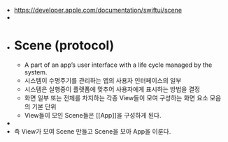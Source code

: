 - https://developer.apple.com/documentation/swiftui/scene
-
- # Scene (protocol)
	- A part of an app’s user interface with a life cycle managed by the system.
	- 시스템이 수명주기를 관리하는 앱의 사용자 인터페이스의 일부
	- 시스템은 실행중이 플랫폼에 맞추어 사용자에게 표시하는 방법을 결정
	- 화면 일부 또는 전체를 차지하는 각종 View들이 모여 구성하는 화면 요소 모음의 기본 단위
	- View들이 모인 Scene들은 [[App]]을 구성하게 된다.
-
- 즉 View가 모여 Scene 만들고 Scene을 모아 App을 이룬다.